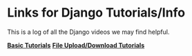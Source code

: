 # Links for Django Tutorials/Info
This is a log of all the Django videos we may find helpful.

[**Basic Tutorials**](https://www.youtube.com/playlist?list=PL-osiE80TeTtoQCKZ03TU5fNfx2UY6U4p)
[**File Upload/Download Tutorials**](https://www.youtube.com/watch?v=Zx09vcYq1oc&list=PLLxk3TkuAYnpm24Ma1XenNeq1oxxRcYFT)
